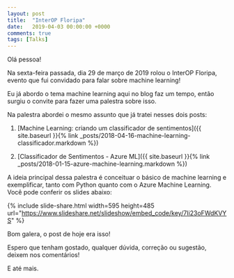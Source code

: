 ```yaml
---
layout: post
title:  "InterOP Floripa"
date:   2019-04-03 00:00:00 +0000
comments: true
tags: [Talks] 
---
```


Olá pessoa!

Na sexta-feira passada, dia 29 de março de 2019 rolou o InterOP Floripa, evento que fui convidado para falar sobre machine learning!

<!--more-->

Eu já abordo o tema machine learning aqui no blog faz um tempo, então surgiu o convite para fazer uma palestra sobre isso.

Na palestra abordei o mesmo assunto que já tratei nesses dois posts:

1. [Machine Learning: criando um classificador de sentimentos]({{ site.baseurl }}{% link _posts/2018-04-16-machine-learning-classificador.markdown %})

2. [Classificador de Sentimentos - Azure ML]({{ site.baseurl }}{% link _posts/2018-01-15-azure-machine-learning.markdown %})

A ideia principal dessa palestra é conceituar o básico de machine learning e exemplificar, tanto com Python quanto com o Azure Machine Learning. Você pode conferir os slides abaixo:

{% include slide-share.html width=595 height=485 url="https://www.slideshare.net/slideshow/embed_code/key/7Ii23oFWdKVYS" %}

Bom galera, o post de hoje era isso!

Espero que tenham gostado, qualquer dúvida, correção ou sugestão, deixem nos comentários!

E até mais.